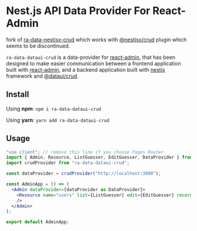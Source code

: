 # Nest.js API Data Provider For React-Admin

fork of [ra-data-nestjsx-crud](https://github.com/rayman1104/ra-data-nestjsx-crud) which works with [@nestjsx/crud](https://github.com/nestjsx/crud) plugin which seems to be discontinued.

```ra-data-dataui-crud``` is a data-provider for [react-admin](https://github.com/marmelab/react-admin), that has been designed to make easier communication between a frontend application built with [react-admin](https://github.com/marmelab/react-admin),
and a backend application built with [nestjs](https://github.com/nestjs/nest) framework and [@dataui/crud](https://github.com/gid-oss/dataui-nestjs-crud).

## Install

Using **npm**:
```npm i ra-data-dataui-crud```

Using **yarn**:
```yarn add ra-data-dataui-crud```

## Usage

```jsx
"use client"; // remove this line if you choose Pages Router
import { Admin, Resource, ListGuesser, EditGuesser, DataProvider } from "react-admin";
import crudProvider from "ra-data-dataui-crud";

const dataProvider = crudProvider("http://localhost:3000");

const AdminApp = () => (
  <Admin dataProvider={dataProvider as DataProvider}>
    <Resource name="users" list={ListGuesser} edit={EditGuesser} recordRepresentation="name" />
    />
  </Admin>
);

export default AdminApp;
```

